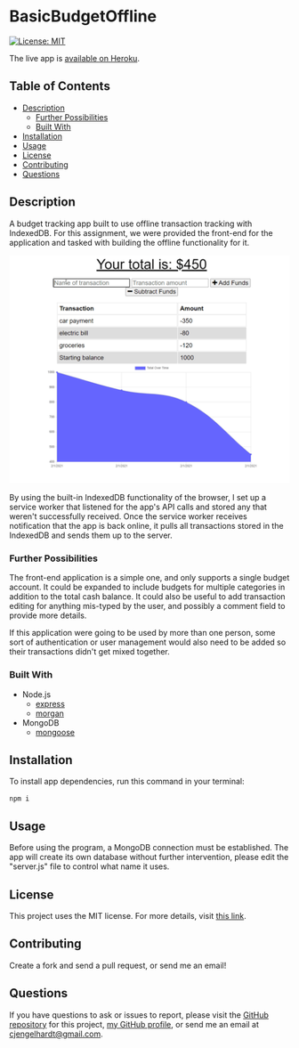# BasicBudgetOffline

[![License: MIT](https://img.shields.io/badge/License-MIT-yellow.svg)](https://opensource.org/licenses/MIT)

The live app is [available on Heroku](https://mysterious-thicket-53034.herokuapp.com/).

## Table of Contents
* [Description](#Description)
  * [Further Possibilities](#Further-Possibilities)
  * [Built With](#built-with)
* [Installation](#Installation)
* [Usage](#Usage)
* [License](#License)
* [Contributing](#Contributing)
* [Questions](#Questions)

## Description
A budget tracking app built to use offline transaction tracking with IndexedDB. For this assignment, we were provided the front-end for the application and tasked with building the offline functionality for it.

[![Project Screenshot](./OfflineBudget.gif)](https://mysterious-thicket-53034.herokuapp.com/)

By using the built-in IndexedDB functionality of the browser, I set up a service worker that listened for the app's API calls and stored any that weren't successfully received. Once the service worker receives notification that the app is back online, it pulls all transactions stored in the IndexedDB and sends them up to the server.

### Further Possibilities
The front-end application is a simple one, and only supports a single budget account. It could be expanded to include budgets for multiple categories in addition to the total cash balance. It could also be useful to add transaction editing for anything mis-typed by the user, and possibly a comment field to provide more details.

If this application were going to be used by more than one person, some sort of authentication or user management would also need to be added so their transactions didn't get mixed together.

### Built With

* Node.js
    * [express](https://www.npmjs.com/package/express)
    * [morgan](https://www.npmjs.com/package/morgan)
* MongoDB
    * [mongoose](https://www.npmjs.com/package/mongoose)

## Installation
To install app dependencies, run this command in your terminal:
```
npm i
```

## Usage
Before using the program, a MongoDB connection must be established. The app will create its own database without further intervention, please edit the "server.js" file to control what name it uses.

## License
This project uses the MIT license. For more details, visit [this link](https://choosealicense.com/licenses/mit/).

## Contributing
Create a fork and send a pull request, or send me an email!

## Questions
If you have questions to ask or issues to report, please visit the [GitHub repository](https://github.com/ziieng/BasicBudgetOffline) for this project, [my GitHub profile](https://github.com/ziieng), or send me an email at cjengelhardt@gmail.com.